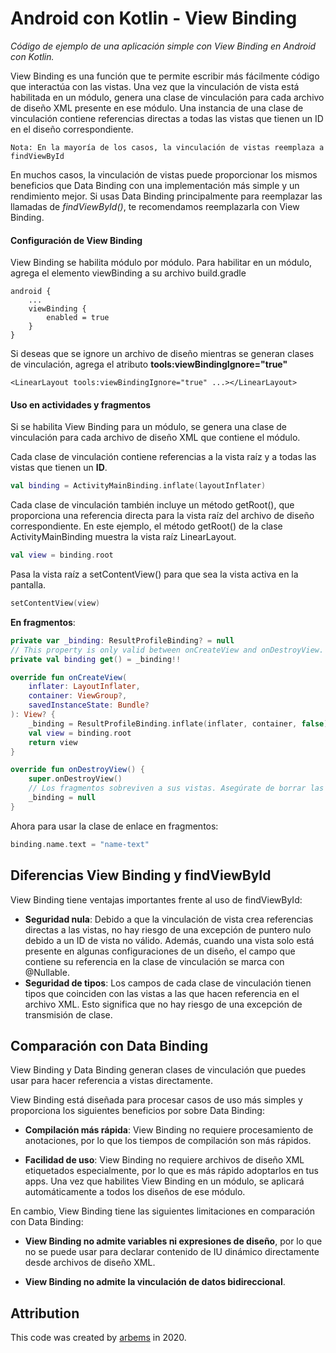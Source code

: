 # Android con Kotlin - View Binding

*Código de ejemplo de una aplicación simple con View Binding en Android con Kotlin.*

View Binding es una función que te permite escribir más fácilmente código que interactúa con las vistas.
Una vez que la vinculación de vista está habilitada en un módulo, genera una clase de vinculación para cada archivo de diseño XML presente en ese módulo. Una instancia de una clase de vinculación contiene referencias directas a todas las vistas que tienen un ID en el diseño correspondiente.

`Nota: En la mayoría de los casos, la vinculación de vistas reemplaza a findViewById`

En muchos casos, la vinculación de vistas puede proporcionar los mismos beneficios que Data Binding con una implementación más simple y un rendimiento mejor. Si usas Data Binding principalmente para reemplazar las llamadas de *findViewById()*, te recomendamos reemplazarla con View Binding.

#### Configuración de View Binding

View Binding se habilita módulo por módulo. Para habilitar en un módulo, agrega el elemento viewBinding a su archivo build.gradle

    android {
        ...
        viewBinding {
            enabled = true
        }
    }
    
Si deseas que se ignore un archivo de diseño mientras se generan clases de vinculación, agrega el atributo **tools:viewBindingIgnore="true"**

    <LinearLayout tools:viewBindingIgnore="true" ...></LinearLayout>

#### Uso en actividades y fragmentos

Si se habilita View Binding para un módulo, se genera una clase de vinculación para cada archivo de diseño XML que contiene el módulo.

Cada clase de vinculación contiene referencias a la vista raíz y a todas las vistas que tienen un **ID**.

```kotlin
val binding = ActivityMainBinding.inflate(layoutInflater)
```

Cada clase de vinculación también incluye un método getRoot(), que proporciona una referencia directa para la vista raíz del archivo de diseño correspondiente. 
En este ejemplo, el método getRoot() de la clase ActivityMainBinding muestra la vista raíz LinearLayout.
```kotlin
val view = binding.root
```

Pasa la vista raíz a setContentView() para que sea la vista activa en la pantalla.
```kotlin
setContentView(view)
```

**En fragmentos**:
```kotlin
private var _binding: ResultProfileBinding? = null
// This property is only valid between onCreateView and onDestroyView.
private val binding get() = _binding!!

override fun onCreateView(
    inflater: LayoutInflater,
    container: ViewGroup?,
    savedInstanceState: Bundle?
): View? {
    _binding = ResultProfileBinding.inflate(inflater, container, false)
    val view = binding.root
    return view
}

override fun onDestroyView() {
    super.onDestroyView()
    // Los fragmentos sobreviven a sus vistas. Asegúrate de borrar las referencias a la instancia de clase de vinculación que se encuentran en el método onDestroyView() del fragmento.
    _binding = null
}
```

Ahora para usar la clase de enlace en fragmentos:

```kotlin
binding.name.text = "name-text"
```


## Diferencias View Binding y findViewById

View Binding tiene ventajas importantes frente al uso de findViewById:

* **Seguridad nula**: Debido a que la vinculación de vista crea referencias directas a las vistas, no hay riesgo de una excepción de puntero nulo debido a un ID de vista no válido. Además, cuando una vista solo está presente en algunas configuraciones de un diseño, el campo que contiene su referencia en la clase de vinculación se marca con @Nullable.
* **Seguridad de tipos**: Los campos de cada clase de vinculación tienen tipos que coinciden con las vistas a las que hacen referencia en el archivo XML. Esto significa que no hay riesgo de una excepción de transmisión de clase.

## Comparación con Data Binding

View Binding y Data Binding generan clases de vinculación que puedes usar para hacer referencia a vistas directamente.

View Binding está diseñada para procesar casos de uso más simples y proporciona los siguientes beneficios por sobre Data Binding:

* **Compilación más rápida**: View Binding no requiere procesamiento de anotaciones, por lo que los tiempos de compilación son más rápidos.

* **Facilidad de uso**: View Binding no requiere archivos de diseño XML etiquetados especialmente, por lo que es más rápido adoptarlos en tus apps. Una vez que habilites View Binding en un módulo, se aplicará automáticamente a todos los diseños de ese módulo.


En cambio, View Binding tiene las siguientes limitaciones en comparación con Data Binding:

* **View Binding no admite variables ni expresiones de diseño**, por lo que no se puede usar para declarar contenido de IU dinámico directamente desde archivos de diseño XML.

* **View Binding no admite la vinculación de datos bidireccional**.


## Attribution

This code was created by [arbems](https://github.com/arbems) in 2020.